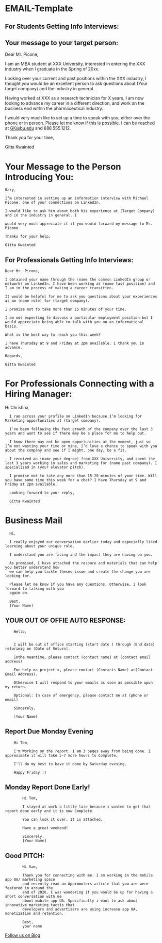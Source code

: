 # EMAIL-Template


## For Students Getting Info Interviews:

## Your message to your target person:

Dear Mr. Picone,

I am an MBA student at XXX University, interested in entering the XXX industry when I graduate in the Spring of 20xx.

Looking over your current and past positions within the XXX industry, I thought you would be an excellent person to ask questions about (Your target company) and the industry in general.

Having worked at XXX as a research technician for X years, I am now looking to advance my career in a different direction, and work on the business end within the pharmaceutical industry.

I would very much like to set up a time to speak with you, either over the phone or in person. Please let me know if this is possible. I can be reached at GK@bu.edu and 888.555.1212.

Thank you for your time,

Gitta Kwainted

# Your Message to the Person Introducing You:

    Gary,

    I’m interested in setting up an information interview with Michael Picone, one of your connections on LinkedIn.

    I would like to ask him about both his experience at (Target Company) and in the industry in general. I

    would very much appreciate it if you would forward my message to Mr. Picone.

    Thanks for your help,

    Gitta Kwainted

## For Professionals Getting Info Interviews:

    Dear Mr. Picone,

    I obtained your name through the (name the common LinkedIn group or network) on LinkedIn. I have been working at (name last position) and I am in the process of making a career transition.

    It would be helpful for me to ask you questions about your experiences as an (name role) for (target company).

    I promise not to take more than 15 minutes of your time.

    I am not expecting to discuss a particular employment position but I would appreciate being able to talk with you on an informational basis.

    What is the best way to reach you this week?

    I have Thursday at 9 and Friday at 2pm available. I thank you in advance.

    Regards,

    Gitta Kwainted

# For Professionals Connecting with a Hiring Manager:

Hi Christina,

      I ran across your profile on LinkedIn because I’m looking for Marketing opportunities at (target company).

      I’ve been following the fast growth of the company over the last 3 years and want to see if there may be a place for me to help out.

      I know there may not be open opportunities at the moment, just so I’m not wasting your time or mine, I’d love a chance to speak with you about the company and see if I might, one day, be a fit.

      I received an (name your degree) from XXX University, and spent the last 3 years working in sales and marketing for (name past company). I specialized in (your elevator pitch).

      I promise not to take any more than 15-20 minutes of your time. Will you have some time this week for a chat? I have Thursday at 9 and Friday at 2pm available.

      Looking forward to your reply,

      Gitta Kwainted


# Business Mail

      Hi,

      I really enjoyed our conversation earlier today and especially liked learning about your unique role.

      I understand you are facing and the impact they are having on you.

      As promised, I have attached the resoure and materials that can help you better understand how
      we can help you tackle theses issue and create the change you are looking for.

      Please let me know if you have any questions. Otherwise, I look forward to talking with you
      again on.

      Best,
      [Your Name]



## YOUR OUT OF OFFIE AUTO RESPONSE:

        Hello,


        I will be out of office starting (start date ) through (End date) returinig on (Date of Return).

        Inthe meantime, please contact (contact name) at (contact email address)

        For help on project x, please contact (Contacts Name) at(Contact Email Address).

        Otherwise I will respond to your emails as soon as possible upon my return.

        Optional: In case of emergency, please contact me at (phone or email)

        Sincerely,

        [Your Name]
        
     
## Report Due Monday Evening

        Hi Tom,

        I'm Working on the report. I am 3 pages away from being done. I approximate it will take 5-7 more hours to Complete.

        I'll do my best to have it done by Saturday evening.

        Happy Friday :)

##  Monday Report Done Early!


            Hi Tom,

            I stayed at work a little late because i wanted to get that report done early and it is now Complete.

            You can look it over. It is attached.

            Have a great weekend!

            Sincerely,
            [Your Name]
            
 ##  Good PITCH:

            Hi Sam,

            Thank you for connecting with me. I am working in the mobile app UA/ marketing space
            and recently read an Appromoters article that you are were featured in around the 
            end of 2020. I was wondering if you would be up for having a short conversation with me
            about mobile app UA. Specifically i want to ask about innovative marketing tactis that
            developers and advertisers are using increase app UA, monetization and retention.

            Best,
            your name

        
        
<a href="http://starwalt.in/Blogs/index.html">Follow us on Blog</a>



